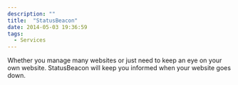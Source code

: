 ```yaml
---
description: ""
title:  "StatusBeacon"
date: 2014-05-03 19:36:59
tags:
  - Services
---
```


Whether you manage many websites or just need to keep an eye on your own website. StatusBeacon will keep you informed when your website goes down.